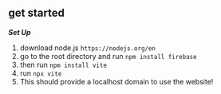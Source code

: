 ## get started

**_Set Up_**
1. download node.js
   ```https://nodejs.org/en```
1. go to the root directory and run
 ``` npm install firebase ```
2. then run
     ``` npm install vite ```
3. run
   ``` npx vite ```
4. This should provide a localhost domain to use the website!
